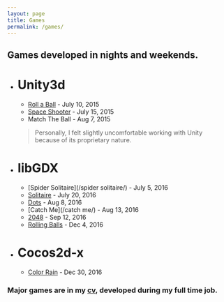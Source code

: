 ```yaml
---
layout: page
title: Games
permalink: /games/
---
```


## Games developed in nights and weekends.

* # Unity3d

  -  [Roll a Ball](/roll-a-ball/) - July 10, 2015
  -  [Space Shooter](/space-shooter/) - July 15, 2015
  -  Match The Ball - Aug 7, 2015

  >  Personally, I felt slightly uncomfortable working with Unity because of its proprietary nature.

* # libGDX

  - [Spider Solitaire](/spider solitaire/) - July 5, 2016
  - [Solitaire](/solitaire/) - July 20, 2016
  - [Dots](/dots/) - Aug 8, 2016
  - [Catch Me](/catch me/) - Aug 13, 2016
  - [2048](/2048/) - Sep 12, 2016
  - [Rolling Balls](/rolling-balls/) - Dec 4, 2016

* # Cocos2d-x

  - [Color Rain](/color-rain/) - Dec 30, 2016




### Major games are in my  [cv](/static/cv/cv.pdf), developed during my full time job.
